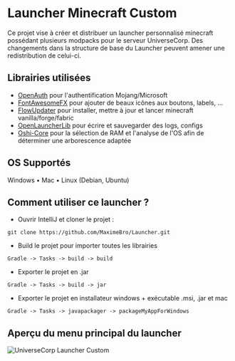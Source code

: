 # Launcher Minecraft Custom

Ce projet vise à créer et distribuer un launcher personnalisé minecraft possédant plusieurs modpacks pour le serveur UniverseCorp.
Des changements dans la structure de base du Launcher peuvent amener une redistribution de celui-ci.


## Librairies utilisées

- [OpenAuth](https://github.com/Litarvan/OpenAuth) pour l'authentification Mojang/Microsoft
- [FontAwesomeFX](https://github.com/Jerady/fontawesomefx-jigsaw-modules) pour ajouter de beaux icônes aux boutons, labels, ...
- [FlowUpdater](https://github.com/FlowArg/FlowUpdater) pour installer, mettre à jour et lancer minecraft vanilla/forge/fabric
- [OpenLauncherLib](https://github.com/FlowArg/OpenLauncherLib) pour écrire et sauvegarder des logs, configs
- [Oshi-Core](https://github.com/oshi/oshi) pour la sélection de RAM et l'analyse de l'OS afin de déterminer une arborescence adaptée


## OS Supportés

Windows • Mac • Linux (Debian, Ubuntu)


## Comment utiliser ce launcher ?

- Ouvrir IntelliJ et cloner le projet :
```shell
git clone https://github.com/MaximeBro/Launcher.git
```


- Build le projet pour importer toutes les librairies
```shell
Gradle -> Tasks -> build -> build
```


- Exporter le projet en .jar
```shell
Gradle -> Tasks -> build -> jar
```


- Exporter le projet en installateur windows + exécutable .msi, .jar et mac
```shell
Gradle -> Tasks -> javapackager -> packageMyAppForWindows
```



## Aperçu du menu principal du launcher

![UniverseCorp Launcher Custom](http://mc.universecorp.fr/images/uclauncher.png "Aperçu du Launcher d'UniverseCorp")
